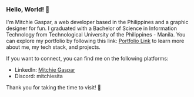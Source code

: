 ### Hello, World! 👋

I'm Mitchie Gaspar, a web developer based in the Philippines and a graphic designer for fun. I graduated with a Bachelor of Science in Information Technology from Technological University of the Philippines - Manila. You can explore my portfolio by following this link: [Portfolio Link](https://resonant-salmiakki-90b738.netlify.app/) to learn more about me, my tech stack, and projects. 

If you want to connect, you can find me on the following platforms:
- LinkedIn: [Mitchie Gaspar](https://www.linkedin.com/in/mitchie-gaspar-70040a234/)
- Discord: mitchiesita

Thank you for taking the time to visit! 🌟
